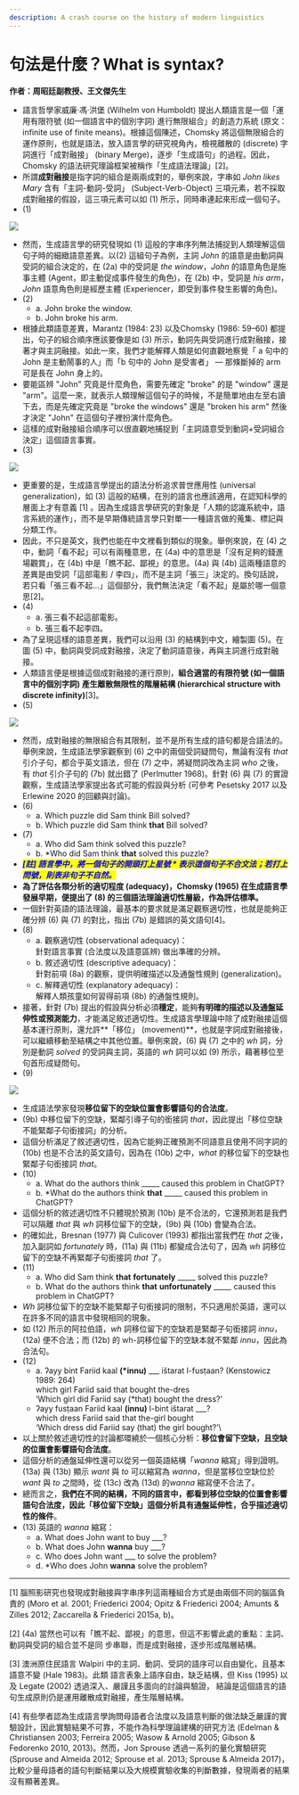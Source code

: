 ```yaml
---
description: A crash course on the history of modern linguistics
---
```


# 句法是什麼？What is syntax?

**作者：周昭廷副教授、王文傑先生**

* 語言哲學家威廉·馮·洪堡 (Wilhelm von Humboldt) 提出人類語言是一個「運用有限符號 (如一個語言中的個別字詞) 進行無限組合」的創造力系統 (原文：infinite use of finite means)。根據這個陳述，Chomsky 將這個無限組合的運作原則，也就是語法，放入語言學的研究視角內，檢視離散的 (discrete) 字詞進行「成對融接」 (binary Merge)，逐步「生成語句」的過程。因此，Chomsky 的語法研究理論框架被稱作「生成語法理論」\[2]。
* 所謂**成對融接**是指字詞的組合是兩兩成對的，舉例來說，字串如 _John likes Mary_ 含有「主詞-動詞-受詞」 (Subject-Verb-Object) 三項元素，若不採取成對融接的假設，這三項元素可以如 (1) 所示，同時串連起來形成一個句子。
* (1)

![](<.gitbook/assets/圖片.png>)

* 然而，生成語言學的研究發現如 (1) 這般的字串序列無法捕捉到人類理解這個句子時的細緻語意差異。以(2) 這組句子為例，主詞 _John_ 的語意是由動詞與受詞的組合決定的，在 (2a) 中的受詞是 _the_ _window_，_John_ 的語意角色是施事主體 (Agent，即主動促成事件發生的角色)，在 (2b) 中，受詞是 _his_ _arm_，_John_ 語意角色則是經歷主體 (Experiencer，即受到事件發生影響的角色)。
* (2)
  * a. John broke the window.
  * b. John broke his arm.
* 根據此類語意差異，Marantz (1984: 23) 以及Chomsky (1986: 59–60) 都提出，句子的組合順序應該要像是如 (3) 所示，動詞先與受詞進行成對融接，接著才與主詞融接。如此一來，我們才能解釋人類是如何直觀地察覺「 a 句中的 John 是主動鬧事的人」而「b 句中的 John 是受害者」 — 那條斷掉的 arm 可是長在 John 身上的。
* 要能區辨 "John" 究竟是什麼角色，需要先確定 "broke" 的是 "window" 還是 "arm"。這麼一來，就表示人類理解這個句子的時候，不是簡單地由左至右讀下去，而是先確定究竟是 "broke the windows" 還是 "broken his arm" 然後才決定 "John" 在這個句子裡扮演什麼角色。
* 這樣的成對融接組合順序可以很直觀地捕捉到「主詞語意受到動詞+受詞組合決定」這個語言事實。
* (3)

![](<.gitbook/assets/圖片 (1).png>)

* 更重要的是，生成語言學提出的語法分析追求普世應用性 (universal generalization)，如 (3) 這般的結構，在別的語言也應該適用，在認知科學的層面上才有意義 \[1] 。因為生成語言學研究的對象是「人類的認識系統中，語言系統的運作」，而不是早期傳統語言學只對單一一種語言做的蒐集、標記與分類工作。
* 因此，不只是英文，我們也能在中文裡看到類似的現象。舉例來說，在 (4) 之中，動詞「看不起」可以有兩種意思，在 (4a) 中的意思是「沒有足夠的錢進場觀賞」，在 (4b) 中是「瞧不起、鄙視」的意思。(4a) 與 (4b) 這兩種語意的差異是由受詞「這部電影 / 李四」，而不是主詞「張三」決定的。換句話說，若只看「張三看不起…」這個部分，我們無法決定「看不起」是屬於哪一個意思\[2]。
* (4)
  * a. 張三看不起這部電影。
  * b. 張三看不起李四。
* 為了呈現這樣的語意差異，我們可以沿用 (3) 的結構到中文，繪製圖 (5)。在圖 (5) 中，動詞與受詞成對融接，決定了動詞語意後，再與主詞進行成對融接。
* 人類語言便是根據這個成對融接的運行原則，**組合適當的有限符號 (如一個語言中的個別字詞) 產生離散無限性的階層結構 (hierarchical structure with discrete infinity)**\[3]。
* (5)

![](<.gitbook/assets/擷取選取區域_1179.png>)

* 然而，成對融接的無限組合有其限制，並不是所有生成的語句都是合語法的。舉例來說，生成語法學家觀察到 (6) 之中的兩個受詞疑問句，無論有沒有 _that_ 引介子句，都合乎英文語法，但在 (7) 之中，將疑問詞改為主詞 _who_ 之後，有 _that_ 引介子句的 (7b) 就出錯了 (Perlmutter 1968)。針對 (6) 與 (7) 的實證觀察，生成語法學家提出各式可能的假設與分析 (可參考 Pesetsky 2017 以及 Erlewine 2020 的回顧與討論)。
* (6)
  * a. Which puzzle did Sam think Bill solved?
  * b. Which puzzle did Sam think **that** Bill solved?
* (7)
  * a. Who did Sam think solved this puzzle?
  * b. \*Who did Sam think **that** solved this puzzle?
* _<mark style="color:blue;">**\[註] 語言學中，將一個句子的開頭打上星號 \* 表示這個句子不合文法；若打上問號，則表非句子不自然。**</mark>_
* **為了評估各類分析的適切程度 (adequacy)，Chomsky (1965) 在生成語言學發展早期，便提出了 (8) 的三個語法理論適切性層級，作為評估標準。**
* 一個針對英語的語法理論，最基本的要求就是滿足觀察適切性，也就是能夠正確分辨 (6) 與 (7) 的對比，指出 (7b) 是錯誤的英文語句\[4]。
* (8)
  * a. 觀察適切性 (observational adequacy)：\
    針對語言事實 (合法度以及語意區辨) 做出準確的分辨。
  * b. 敘述適切性 (descriptive adequacy)：\
    針對前項 (8a) 的觀察，提供明確描述以及通盤性規則 (generalization)。
  * c. 解釋適切性 (explanatory adequacy)：\
    解釋人類孩童如何習得前項 (8b) 的通盤性規則。
* 接著，針對 (7b) 提出的假設與分析必須**穩定**，能夠**有明確的描述以及通盤延伸性或預測能力**，才能滿足敘述適切性。生成語言學理論中除了成對融接這個基本運行原則，還允許**「移位」 (movement)**，也就是字詞成對融接後，可以繼續移動至結構之中其他位置。舉例來說，(6) 與 (7) 之中的 _wh_ 詞，分別是動詞 _solved_ 的受詞與主詞，英語的 _wh_ 詞可以如 (9) 所示，藉著移位至句首形成疑問句。
* (9)

![](<.gitbook/assets/擷取選取區域_1180.png>)

* 生成語法學家發現**移位留下的空缺位置會影響語句的合法度**。
* (9b) 中移位留下的空缺，緊鄰引導子句的銜接詞 _that_，因此提出「移位空缺不能緊鄰子句銜接詞」的分析。
* 這個分析滿足了敘述適切性，因為它能夠正確預測不同語意且使用不同字詞的 (10b) 也是不合法的英文語句，因為在 (10b) 之中，_what_ 的移位留下的空缺也緊鄰子句銜接詞 _that_。
* (10)
  * a. What do the authors think \_\_\_\_\_ caused this problem in ChatGPT?
  * b. \*What do the authors think **that** \_\_\_\_\_ caused this problem in ChatGPT?
* 這個分析的敘述適切性不只體現於預測 (10b) 是不合法的，它還預測若是我們可以隔離 _that_ 與 _wh_ 詞移位留下的空缺，(9b) 與 (10b) 會變為合法。
* 的確如此，Bresnan (1977) 與 Culicover (1993) 都指出當我們在 _that_ 之後，加入副詞如 _fortunately_ 時，(11a) 與 (11b) 都變成合法句了，因為 _wh_ 詞移位留下的空缺不再緊鄰子句銜接詞 _that_ 了。
* (11)
  * a. Who did Sam think **that** **fortunately** \_\_\_\_\_ solved this puzzle?
  * b. What do the authors think **that** **unfortunately** \_\_\_\_\_ caused this problem in ChatGPT?
* _Wh_ 詞移位留下的空缺不能緊鄰子句銜接詞的限制，不只適用於英語，還可以在許多不同的語言中發現相同的現象。
* 如 (12) 所示的阿拉伯語，_wh_ 詞移位留下的空缺若是緊鄰子句銜接詞 _innu_，(12a) 便不合法；而 (12b) 的 wh-詞移位留下的空缺本就不緊鄰 _innu_，因此為合法句。
* (12)
  * a. ʔayy bint Fariid kaal **(\*innu)** \_\_\_ ištarat l-fusṭaan? (Kenstowicz 1989: 264)\
    &#x20;   which girl Fariid said that            bought the-dres\
    &#x20;   ‘Which girl did Fariid say (\*that) bought the dress?’
  * ʔayy fusṭaan Fariid kaal **(innu)** l-bint ištarat \_\_\_?\
    which dress Fariid said   that the-girl bought\
    ‘Which dress did Fariid say (that) the girl bought?’\\
* 以上關於敘述適切性的討論都環繞於一個核心分析：**移位會留下空缺，且空缺的位置會影響語句合法度**。
* 這個分析的通盤延伸性還可以從另一個英語結構「_wanna_ 縮寫」得到證明。(13a) 與 (13b) 顯示 _want_ 與 _to_ 可以縮寫為 _wanna_，但是當移位空缺位於 _want_ 與 _to_ 之間時，從 (13c) 改為 (13d) &#x7684;_&#x77;anna_ 縮寫便不合法了。
* 總而言之，**我們在不同的結構，不同的語言中，都看到移位空缺的位置會影響語句合法度，因此「移位留下空缺」這個分析具有通盤延伸性，合乎描述適切性的條件**。
* (13) 英語的 _wanna_ 縮寫：
  * a. What does John want to buy \_\_\_?
  * b. What does John **wanna** buy \_\_\_?
  * c. Who does John want \_\_\_ to solve the problem?
  * d. \*Who does John **wanna** solve the problem?

---

[1] 腦照影研究也發現成對融接與字串序列這兩種組合方式是由兩個不同的腦區負責的 (Moro et al. 2001; Friederici 2004; Opitz & Friederici 2004; Amunts & Zilles 2012; Zaccarella & Friederici 2015a, b)。&#x20;

[2] (4a) 當然也可以有「瞧不起、鄙視」的意思，但這不影響此處的重點：主詞、動詞與受詞的組合並不是同 步串聯，而是成對融接，逐步形成階層結構。

[3] 澳洲原住民語言 Walpiri 中的主詞、動詞、受詞的語序可以自由變化，且基本語意不變 (Hale 1983)。此類 語言表象上語序自由，缺乏結構，但 Kiss (1995) 以及 Legate (2002) 透過深入、嚴謹且多面向的討論與驗證， 結論是這個語言的語句生成原則仍是運用離散成對融接，產生階層結構。

[4] 有些學者認為生成語言學詢問母語者合法度以及語意判斷的做法缺乏嚴謹的實驗設計，因此實驗結果不可靠，不能作為科學理論建構的研究方法 (Edelman & Christiansen 2003; Ferreira 2005; Wasow & Arnold 2005; Gibson & Fedorenko 2010, 2013)。然而，Jon Sprouse 透過一系列的量化實驗研究 (Sprouse and Almeida 2012; Sprouse et al. 2013; Sprouse & Almeida 2017)，比較少量母語者的語句判斷結果以及大規模實驗收集的判斷數據，發現兩者的結果沒有顯著差異。
